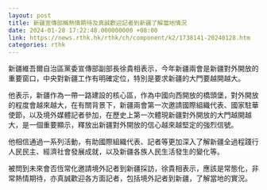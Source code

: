 ```yaml
---
layout: post
title: 新疆宣傳部稱熱情期待及真誠歡迎記者到新疆了解當地情況
date: 2024-01-28 17:22:48.000000000 +08:00
link: https://news.rthk.hk/rthk/ch/component/k2/1738141-20240128.htm
categories: rthk
---
```


新疆維吾爾自治區黨委宣傳部副部長徐貴相表示，今年新疆兩會是新疆對外開放的重要窗口，中央對新疆工作有明確定位，特別是要求新疆的大門要越開越大。

他表示，新疆作為一帶一路建設的核心區，作為中國向西開放的橋頭堡，對外開放的程度會越來越大，在有關背景下，新疆兩會第一次邀請國際組織代表、國家駐華使節，以及境外媒體記者參加，在歷史上第一次體現新疆對外開放的大門越開越大，是一個重要顯示，釋放出新疆對外開放的信心越來越堅定的強烈信號。

他相信通過一系列活動，有助國際組織代表、記者等更加深入了解新疆全過程踐行人民民主、經濟社會發展成就，以及新疆各族人民生活發生的變化等。

被問到未來會否恆常化邀請境外記者到新疆採訪，徐貴相表示，應該是常態化，非常熱情期待，亦真誠歡迎各方面記者，包括境外記者到新疆，了解當地的實況。

